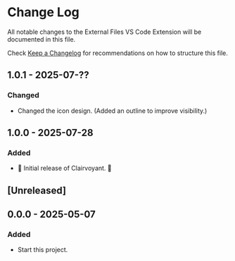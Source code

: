 # Change Log

All notable changes to the External Files VS Code Extension will be documented in this file.

Check [Keep a Changelog](http://keepachangelog.com/) for recommendations on how to structure this file.

## 1.0.1 - 2025-07-??

### Changed

- Changed the icon design. (Added an outline to improve visibility.)

## 1.0.0 - 2025-07-28

### Added

- 🎊 Initial release of Clairvoyant. 🎉

## [Unreleased]

## 0.0.0 - 2025-05-07

### Added

- Start this project.
